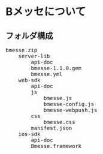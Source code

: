 # Bメッセについて

## フォルダ構成

<pre>
bmesse.zip
    server-lib
        api-doc
        bmesse-1.1.0.gem
        bmesse.yml
    web-sdk
        api-doc
        js
            bmesse.js
            bmesse-config.js
            bmesse-webpush.js
        css
            bmesse.css
        manifest.json
    ios-sdk
        api-doc
        Bmesse.framework
</pre>
